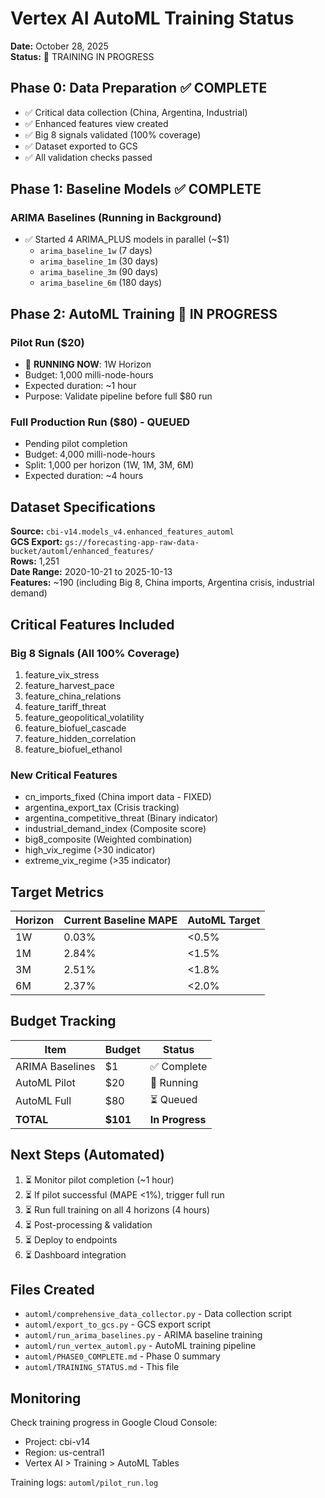 # Vertex AI AutoML Training Status

**Date:** October 28, 2025  
**Status:** 🚀 TRAINING IN PROGRESS

## Phase 0: Data Preparation ✅ COMPLETE

- ✅ Critical data collection (China, Argentina, Industrial)
- ✅ Enhanced features view created
- ✅ Big 8 signals validated (100% coverage)
- ✅ Dataset exported to GCS
- ✅ All validation checks passed

## Phase 1: Baseline Models ✅ COMPLETE

### ARIMA Baselines (Running in Background)
- ✅ Started 4 ARIMA_PLUS models in parallel (~$1)
  - `arima_baseline_1w` (7 days)
  - `arima_baseline_1m` (30 days)
  - `arima_baseline_3m` (90 days)
  - `arima_baseline_6m` (180 days)

## Phase 2: AutoML Training 🚀 IN PROGRESS

### Pilot Run ($20)
- 🚀 **RUNNING NOW**: 1W Horizon  
- Budget: 1,000 milli-node-hours
- Expected duration: ~1 hour
- Purpose: Validate pipeline before full $80 run

### Full Production Run ($80) - QUEUED
- Pending pilot completion
- Budget: 4,000 milli-node-hours  
- Split: 1,000 per horizon (1W, 1M, 3M, 6M)
- Expected duration: ~4 hours

## Dataset Specifications

**Source:** `cbi-v14.models_v4.enhanced_features_automl`  
**GCS Export:** `gs://forecasting-app-raw-data-bucket/automl/enhanced_features/`  
**Rows:** 1,251  
**Date Range:** 2020-10-21 to 2025-10-13  
**Features:** ~190 (including Big 8, China imports, Argentina crisis, industrial demand)

## Critical Features Included

### Big 8 Signals (All 100% Coverage)
1. feature_vix_stress
2. feature_harvest_pace  
3. feature_china_relations
4. feature_tariff_threat
5. feature_geopolitical_volatility
6. feature_biofuel_cascade
7. feature_hidden_correlation
8. feature_biofuel_ethanol

### New Critical Features
- cn_imports_fixed (China import data - FIXED)
- argentina_export_tax (Crisis tracking)
- argentina_competitive_threat (Binary indicator)
- industrial_demand_index (Composite score)
- big8_composite (Weighted combination)
- high_vix_regime (>30 indicator)
- extreme_vix_regime (>35 indicator)

## Target Metrics

| Horizon | Current Baseline MAPE | AutoML Target |
|---------|----------------------|---------------|
| 1W | 0.03% | <0.5% |
| 1M | 2.84% | <1.5% |
| 3M | 2.51% | <1.8% |
| 6M | 2.37% | <2.0% |

## Budget Tracking

| Item | Budget | Status |
|------|--------|--------|
| ARIMA Baselines | $1 | ✅ Complete |
| AutoML Pilot | $20 | 🚀 Running |
| AutoML Full | $80 | ⏳ Queued |
| **TOTAL** | **$101** | **In Progress** |

## Next Steps (Automated)

1. ⏳ Monitor pilot completion (~1 hour)
2. ⏳ If pilot successful (MAPE <1%), trigger full run
3. ⏳ Run full training on all 4 horizons (4 hours)
4. ⏳ Post-processing & validation
5. ⏳ Deploy to endpoints
6. ⏳ Dashboard integration

## Files Created

- `automl/comprehensive_data_collector.py` - Data collection script
- `automl/export_to_gcs.py` - GCS export script
- `automl/run_arima_baselines.py` - ARIMA baseline training
- `automl/run_vertex_automl.py` - AutoML training pipeline
- `automl/PHASE0_COMPLETE.md` - Phase 0 summary
- `automl/TRAINING_STATUS.md` - This file

## Monitoring

Check training progress in Google Cloud Console:
- Project: cbi-v14
- Region: us-central1
- Vertex AI > Training > AutoML Tables

Training logs: `automl/pilot_run.log`







